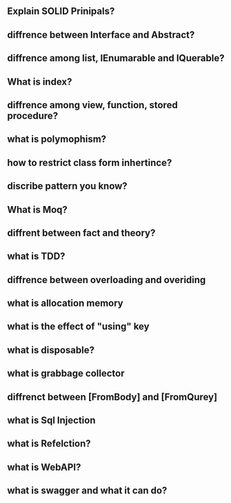 ## Explain SOLID Prinipals?
## diffrence between Interface and Abstract?
## diffrence among list, IEnumarable and IQuerable?
## What is index? 
## diffrence among view, function, stored procedure?
## what is polymophism? 
## how to restrict class form inhertince?
## discribe pattern you know?
## What is Moq?
## diffrent between fact and theory?
## what is TDD?
## diffrence between overloading and overiding 
## what is allocation memory
## what is the effect of "using" key
## what is disposable?
## what is grabbage collector
## diffrenct between [FromBody] and [FromQurey]
## what is Sql Injection
## what is Refelction?
## what is WebAPI?
## what is swagger and what it can do?